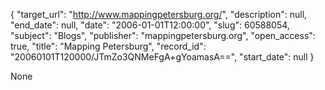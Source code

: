 {
  "target_url": "http://www.mappingpetersburg.org/", 
  "description": null, 
  "end_date": null, 
  "date": "2006-01-01T12:00:00", 
  "slug": 60588054, 
  "subject": "Blogs", 
  "publisher": "mappingpetersburg.org", 
  "open_access": true, 
  "title": "Mapping Petersburg", 
  "record_id": "20060101T120000/JTmZo3QNMeFgA+gYoamasA==", 
  "start_date": null
}

None